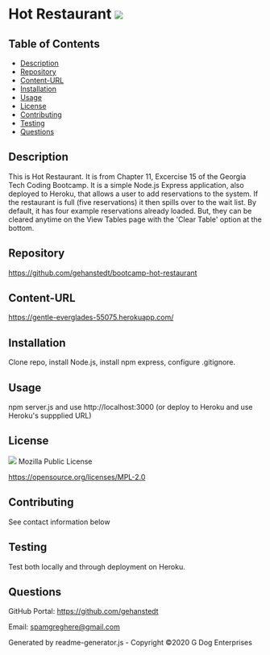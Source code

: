 # Hot Restaurant <img src="https://img.shields.io/badge/License-MPL%202.0-brightgreen.svg">
    
## Table of Contents
* [Description](#description)
* [Repository](#repository)
* [Content-URL](#content-url)
* [Installation](#installation)
* [Usage](#usage)
* [License](#license)
* [Contributing](#contributing)
* [Testing](#testing)
* [Questions](#questions)

## Description
This is Hot Restaurant.  It is from Chapter 11, Excercise 15 of the Georgia Tech Coding Bootcamp.  It is a simple Node.js Express application, also deployed to Heroku, that allows a user to add reservations to the system.  If the restaurant is full (five reservations) it then spills over to the wait list.  By default, it has four example reservations already loaded.  But, they can be cleared anytime on the View Tables page with the 'Clear Table' option at the bottom.

## Repository
https://github.com/gehanstedt/bootcamp-hot-restaurant

## Content-URL
https://gentle-everglades-55075.herokuapp.com/

## Installation
Clone repo, install Node.js, install npm express, configure .gitignore. 

## Usage
npm server.js and use http://localhost:3000    (or deploy to Heroku and use Heroku's suppplied URL)

## License
<img src="https://img.shields.io/badge/License-MPL%202.0-brightgreen.svg"> Mozilla Public License

https://opensource.org/licenses/MPL-2.0

## Contributing
See contact information below

## Testing
Test both locally and through deployment on Heroku.

## Questions
GitHub Portal:  https://github.com/gehanstedt

Email:  spamgreghere@gmail.com

Generated by readme-generator.js - Copyright ©2020 G Dog Enterprises
      
